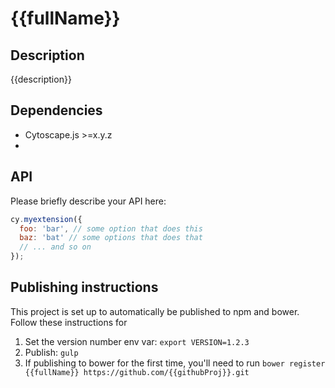{{fullName}}
================================================================================


## Description

{{description}}


## Dependencies

 * Cytoscape.js >=x.y.z
 * <List your dependencies here please>


## API

Please briefly describe your API here:

```js
cy.myextension({
  foo: 'bar', // some option that does this
  baz: 'bat' // some options that does that
  // ... and so on
});
```


## Publishing instructions

This project is set up to automatically be published to npm and bower.  Follow these instructions for 

1. Set the version number env var: `export VERSION=1.2.3`
1. Publish: `gulp`
1. If publishing to bower for the first time, you'll need to run `bower register {{fullName}} https://github.com/{{githubProj}}.git`